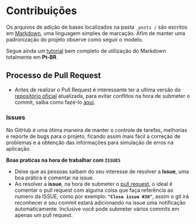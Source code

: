 # Contribuições

Os arquivos de adição de bases localizados na pasta `_posts /` são escritos em [Markdown](https://pt.wikipedia.org/wiki/Markdown), uma linguagem simples de marcação. Afim de manter uma padronização do projeto observe como seguir o modelo.

Segue ainda um [tutorial](https://docs.microsoft.com/pt-br/contribute/how-to-write-use-markdown) bem completo de utilização do Markdown totalmente em **Pt-BR**.

## Processo de Pull Request

* Antes de realizar o Pull Request é interessante ter a ultima versão do [repositório oficial](https://github.com/colaboradados/colaboradados.github.io.git) atualizada, para evitar conflitos na hora de submeter o commit, saiba como faze-lo [aqui](https://blog.da2k.com.br/2015/02/04/git-e-github-do-clone-ao-pull-request/).

### Issues

No GitHub é uma ótima maneira de manter o controle de tarefas, melhorias e reporte de bugs para o projeto, ficando assim mais fácil a correção de problemas e a obtenção das informações para simulação de erros na aplicação.

**Boas praticas na hora de trabalhar com `ISSUES`**

* Deixe que as pessoas saibam do seu interesse de resolver a **Issue**, uma boa prática é comentar na issue.
* Ao resolver a **issue**, na hora de submeter o [pull request](https://www.atlassian.com/git/tutorials/making-a-pull-request), o ideal é comentar o pull request com alguma coisa que faça referência ao numero da ISSUE, como por exemplo: **`"Close issue #30"`**, assim o git irá reconhecer e seu commit estará adicionando na issue uma notificação automaticamente. Inclusive você pode submeter vários commits em apenas um pull request.
